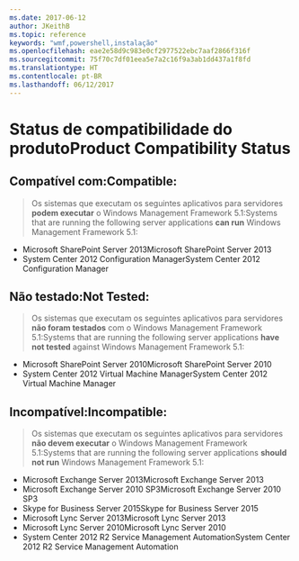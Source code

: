 ```yaml
---
ms.date: 2017-06-12
author: JKeithB
ms.topic: reference
keywords: "wmf,powershell,instalação"
ms.openlocfilehash: eae2e58d9c983e0cf2977522ebc7aaf2866f316f
ms.sourcegitcommit: 75f70c7df01eea5e7a2c16f9a3ab1dd437a1f8fd
ms.translationtype: HT
ms.contentlocale: pt-BR
ms.lasthandoff: 06/12/2017
---
```

# <a name="product-compatibility-status"></a><span data-ttu-id="c064e-102">Status de compatibilidade do produto</span><span class="sxs-lookup"><span data-stu-id="c064e-102">Product Compatibility Status</span></span>

## <a name="compatible"></a><span data-ttu-id="c064e-103">Compatível com:</span><span class="sxs-lookup"><span data-stu-id="c064e-103">Compatible:</span></span>
> <span data-ttu-id="c064e-104">Os sistemas que executam os seguintes aplicativos para servidores **podem executar** o Windows Management Framework 5.1:</span><span class="sxs-lookup"><span data-stu-id="c064e-104">Systems that are running the following server applications **can run** Windows Management Framework 5.1:</span></span>

- <span data-ttu-id="c064e-105">Microsoft SharePoint Server 2013</span><span class="sxs-lookup"><span data-stu-id="c064e-105">Microsoft SharePoint Server 2013</span></span>
- <span data-ttu-id="c064e-106">System Center 2012 Configuration Manager</span><span class="sxs-lookup"><span data-stu-id="c064e-106">System Center 2012 Configuration Manager</span></span>

## <a name="not-tested"></a><span data-ttu-id="c064e-107">Não testado:</span><span class="sxs-lookup"><span data-stu-id="c064e-107">Not Tested:</span></span>
> <span data-ttu-id="c064e-108">Os sistemas que executam os seguintes aplicativos para servidores **não foram testados** com o Windows Management Framework 5.1:</span><span class="sxs-lookup"><span data-stu-id="c064e-108">Systems that are running the following server applications **have not tested** against Windows Management Framework 5.1:</span></span>

- <span data-ttu-id="c064e-109">Microsoft SharePoint Server 2010</span><span class="sxs-lookup"><span data-stu-id="c064e-109">Microsoft SharePoint Server 2010</span></span>
- <span data-ttu-id="c064e-110">System Center 2012 Virtual Machine Manager</span><span class="sxs-lookup"><span data-stu-id="c064e-110">System Center 2012 Virtual Machine Manager</span></span>

## <a name="incompatible"></a><span data-ttu-id="c064e-111">Incompatível:</span><span class="sxs-lookup"><span data-stu-id="c064e-111">Incompatible:</span></span>
> <span data-ttu-id="c064e-112">Os sistemas que executam os seguintes aplicativos para servidores **não devem executar** o Windows Management Framework 5.1:</span><span class="sxs-lookup"><span data-stu-id="c064e-112">Systems that are running the following server applications **should not run** Windows Management Framework 5.1:</span></span>

- <span data-ttu-id="c064e-113">Microsoft Exchange Server 2013</span><span class="sxs-lookup"><span data-stu-id="c064e-113">Microsoft Exchange Server 2013</span></span>
- <span data-ttu-id="c064e-114">Microsoft Exchange Server 2010 SP3</span><span class="sxs-lookup"><span data-stu-id="c064e-114">Microsoft Exchange Server 2010 SP3</span></span>
- <span data-ttu-id="c064e-115">Skype for Business Server 2015</span><span class="sxs-lookup"><span data-stu-id="c064e-115">Skype for Business Server 2015</span></span>
- <span data-ttu-id="c064e-116">Microsoft Lync Server 2013</span><span class="sxs-lookup"><span data-stu-id="c064e-116">Microsoft Lync Server 2013</span></span>
- <span data-ttu-id="c064e-117">Microsoft Lync Server 2010</span><span class="sxs-lookup"><span data-stu-id="c064e-117">Microsoft Lync Server 2010</span></span>
- <span data-ttu-id="c064e-118">System Center 2012 R2 Service Management Automation</span><span class="sxs-lookup"><span data-stu-id="c064e-118">System Center 2012 R2 Service Management Automation</span></span>

